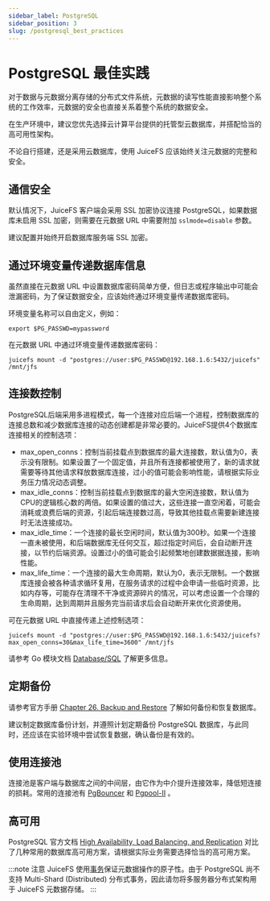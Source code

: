 ```yaml
---
sidebar_label: PostgreSQL
sidebar_position: 3
slug: /postgresql_best_practices
---
```

# PostgreSQL 最佳实践

对于数据与元数据分离存储的分布式文件系统，元数据的读写性能直接影响整个系统的工作效率，元数据的安全也直接关系着整个系统的数据安全。

在生产环境中，建议您优先选择云计算平台提供的托管型云数据库，并搭配恰当的高可用性架构。

不论自行搭建，还是采用云数据库，使用 JuiceFS 应该始终关注元数据的完整和安全。

## 通信安全

默认情况下，JuiceFS 客户端会采用 SSL 加密协议连接 PostgreSQL，如果数据库未启用 SSL 加密，则需要在元数据 URL 中需要附加 `sslmode=disable` 参数。

建议配置并始终开启数据库服务端 SSL 加密。

## 通过环境变量传递数据库信息

虽然直接在元数据 URL 中设置数据库密码简单方便，但日志或程序输出中可能会泄漏密码，为了保证数据安全，应该始终通过环境变量传递数据库密码。

环境变量名称可以自由定义，例如：

```shell
export $PG_PASSWD=mypassword
```

在元数据 URL 中通过环境变量传递数据库密码：

```shell
juicefs mount -d "postgres://user:$PG_PASSWD@192.168.1.6:5432/juicefs" /mnt/jfs
```

## 连接数控制

PostgreSQL后端采用多进程模式，每一个连接对应后端一个进程，控制数据库的连接总数和减少数据库连接的动态创建都是非常必要的。JuiceFS提供4个数据库连接相关的控制选项：

- max_open_conns：控制当前挂载点到数据库的最大连接数，默认值为0，表示没有限制。如果设置了一个固定值，并且所有连接都被使用了，新的请求就需要等待其他请求释放数据库连接，过小的值可能会影响性能，请根据实际业务压力情况动态调整。
- max_idle_conns：控制当前挂载点到数据库的最大空闲连接数，默认值为CPU的逻辑核心数的两倍。如果设置的值过大，这些连接一直空闲着，可能会消耗或浪费后端的资源，引起后端连接数过高，导致其他挂载点需要新建连接时无法连接成功。
- max_idle_time：一个连接的最长空闲时间，默认值为300秒。如果一个连接一直未被使用，和后端数据库无任何交互，超过指定时间后，会自动断开连接，以节约后端资源。设置过小的值可能会引起频繁地创建数据据连接，影响性能。
- max_life_time：一个连接的最大生命周期，默认为0，表示无限制。一个数据库连接会被各种请求循环复用，在服务请求的过程中会申请一些临时资源，比如内存等，可能存在清理不干净或资源碎片的情况，可以考虑设置一个合理的生命周期，达到周期并且服务完当前请求后会自动断开来优化资源使用。

可在元数据 URL 中直接传递上述控制选项：

```shell
juicefs mount -d "postgres://user:$PG_PASSWD@192.168.1.6:5432/juicefs?max_open_conns=30&max_life_time=3600" /mnt/jfs
```

请参考 Go 模块文档 [Database/SQL](https://pkg.go.dev/database/sql#SetConnMaxIdleTime) 了解更多信息。

## 定期备份

请参考官方手册 [Chapter 26. Backup and Restore](https://www.postgresql.org/docs/current/backup.html) 了解如何备份和恢复数据库。

建议制定数据库备份计划，并遵照计划定期备份 PostgreSQL 数据库，与此同时，还应该在实验环境中尝试恢复数据，确认备份是有效的。

## 使用连接池

连接池是客户端与数据库之间的中间层，由它作为中介提升连接效率，降低短连接的损耗。常用的连接池有 [PgBouncer](https://www.pgbouncer.org) 和 [Pgpool-II](https://www.pgpool.net) 。

## 高可用

PostgreSQL 官方文档 [High Availability, Load Balancing, and Replication](https://www.postgresql.org/docs/current/different-replication-solutions.html) 对比了几种常用的数据库高可用方案，请根据实际业务需要选择恰当的高可用方案。

:::note 注意
JuiceFS 使用[事务](https://www.postgresql.org/docs/current/tutorial-transactions.html)保证元数据操作的原子性。由于 PostgreSQL 尚不支持 Multi-Shard (Distributed) 分布式事务，因此请勿将多服务器分布式架构用于 JuiceFS 元数据存储。
:::
